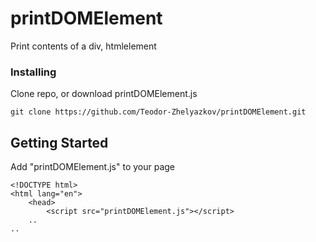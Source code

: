 # printDOMElement
Print contents of a div, htmlelement

### Installing

Clone repo, or download printDOMElement.js 

```
git clone https://github.com/Teodor-Zhelyazkov/printDOMElement.git
```



## Getting Started

Add "printDOMElement.js" to your page 

```
<!DOCTYPE html>
<html lang="en">
    <head>
        <script src="printDOMElement.js"></script>
    ..
..
```
